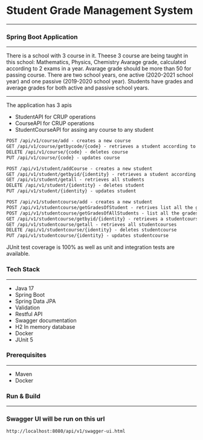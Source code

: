 # Student Grade Management System
___
### Spring Boot Application

---
There is a school with 3 course in it. Theese 3 course are being taught in this school: Mathematics, Physics, Chemistry
Avarage grade, calculated according to 2 exams in a year. Avarage grade should be more than 50 for passing course.
There are two school years, one active (2020-2021 school year) and one passive (2019-2020 school year).
Students have grades and average grades for both active and passive school years.

<!--
#### Requirements

• The API will expose an endpoint which accepts the user information (customerID,
initialCredit).

• Once the endpoint is called, a new account will be opened connected to the user whose ID is
customerID.

• Also, if initialCredit is not 0, a transaction will be sent to the new account.

• Another Endpoint will output the user information showing Name, Surname, balance, and
transactions of the accounts. -->
___
The application has 3 apis
* StudentAPI for CRUP operations
* CourseAPI for CRUP operations
* StudentCourseAPI for assing any course to any student

```html
POST /api/v1/course/add - creates a new course
GET /api/v1/course/getbycode/{code} - retrieves a student according to identity
DELETE /api/v1/course/{code} - deletes course
PUT /api/v1/course/{code} - updates course
```
```html
POST /api/v1/student/addCourse - creates a new student
GET /api/v1/student/getbyid/{identity} - retrieves a student according to identity
GET /api/v1/student/getall - retrieves all students 
DELETE /api/v1/student/{identity} - deletes student
PUT /api/v1/student/{identity} - updates student
```
```html
POST /api/v1/studentcourse/add - creates a new student
POST /api/v1/studentcourse/getGradesOfStudent - retrives list all the grades and avarage grade of a student according to the school year code, course code and student id that will be given
POST /api/v1/studentcourse/getGradesOfAllStudents - list all the grades and avarage grade of all students according to the school year code and course code that will be given.
GET /api/v1/studentcourse/getbyid/{identity} - retrieves a studentcourse according to identity
GET /api/v1/studentcourse/getall - retrieves all studentcourses 
DELETE /api/v1/studentcourse/{identity} - deletes studentcourse
PUT /api/v1/studentcourse/{identity} - updates studentcourse
```
JUnit test coverage is 100% as well as unit and integration tests are available.


### Tech Stack

---
- Java 17
- Spring Boot
- Spring Data JPA
- Validation
- Restful API
- Swagger documentation
- H2 In memory database  
- Docker
- JUnit 5


### Prerequisites

---
- Maven
- Docker

### Run & Build

---
<!--
There are ways of run & build the application.

#### Docker Compose

For docker compose usage, docker images already push to docker.io

You just need to run `docker-compose up` command
___
*$PORT: 8080*
```ssh
$ cd school
$ docker-compose up
```

#### Maven

For maven usage, you need to change `proxy` value in the `account-fe/package.json` 
file by `"http://localhost:8080"` due to the default value has been settled for docker image network proxy.
___
*$PORT: 8080*
```ssh
$ cd school
$ mvn clean install
$ mvn spring-boot:run
```
-->
### Swagger UI will be run on this url
`http://localhost:8080/api/v1/swagger-ui.html`
